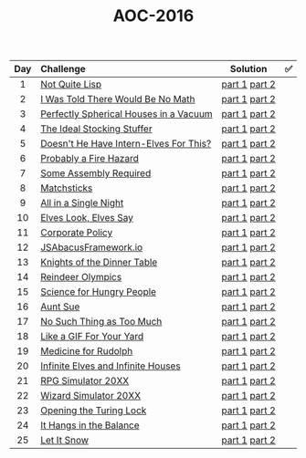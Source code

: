# <p align="center"> AOC-2016 </p>
<br>

| Day | Challenge | Solution |:white_check_mark:|
|:---:|:---|:---:|:---:|
| 1 | [Not Quite Lisp](https://adventofcode.com/2015/day/1) | [part 1](./src/day01/part1.py) [part 2](./src/day01/part2.py) |
| 2 | [I Was Told There Would Be No Math](https://adventofcode.com/2015/day/2) | [part 1](./src/day02/part1.py) [part 2](./src/day02/part2.py) |
| 3 | [Perfectly Spherical Houses in a Vacuum](https://adventofcode.com/2015/day/3) | [part 1](./src/day03/part1.py) [part 2](./src/day03/part2.py) |
| 4 | [The Ideal Stocking Stuffer](https://adventofcode.com/2015/day/4) | [part 1](./src/day04/part1.py) [part 2](./src/day04/part2.py) |
| 5 | [Doesn't He Have Intern-Elves For This?](https://adventofcode.com/2015/day/5) | [part 1](./src/day05/part1.py) [part 2](./src/day05/part2.py) |
| 6 | [Probably a Fire Hazard](https://adventofcode.com/2015/day/6) | [part 1](./src/day06/part1.py) [part 2](./src/day06/part2.py) |
| 7 | [Some Assembly Required](https://adventofcode.com/2015/day/7) | [part 1](./src/day07/part1.py) [part 2](./src/day07/part2.py) |
| 8 | [Matchsticks](https://adventofcode.com/2015/day/8) | [part 1](./src/day08/part1.py) [part 2](./src/day08/part2.py) |
| 9 | [All in a Single Night ](https://adventofcode.com/2015/day/9) | [part 1](./src/day09/part1.py) [part 2](./src/day09/part2.py) |
| 10 | [Elves Look, Elves Say](https://adventofcode.com/2015/day/10) | [part 1](./src/day10/part1.py) [part 2](./src/day10/part2.py) |
| 11 | [Corporate Policy](https://adventofcode.com/2015/day/11) | [part 1](./src/day11/part1.py) [part 2](./src/day11/part2.py) |
| 12 | [JSAbacusFramework.io](https://adventofcode.com/2015/day/12) | [part 1](./src/day12/part12.py) [part 2](./src/day12/part12.py) |
| 13 | [Knights of the Dinner Table](https://adventofcode.com/2015/day/13) | [part 1](./src/day13/part1.py) [part 2](./src/day13/part2.py) |
| 14 | [Reindeer Olympics](https://adventofcode.com/2015/day/14) | [part 1](./src/day14/part1.py) [part 2](./src/day14/part2.py) |
| 15 | [Science for Hungry People](https://adventofcode.com/2015/day/15) | [part 1](./src/day15/part1.py) [part 2](./src/day15/part2.py) |
| 16 | [Aunt Sue](https://adventofcode.com/2015/day/16) | [part 1](./src/day16/part12.py) [part 2](./src/day16/part12.py) |
| 17 | [No Such Thing as Too Much](https://adventofcode.com/2015/day/17) | [part 1](./src/day17/part12.py) [part 2](./src/day17/part12.py) |
| 18 | [Like a GIF For Your Yard](https://adventofcode.com/2015/day/18) | [part 1](./src/day18/part12.py) [part 2](./src/day18/part12.py) |
| 19 | [Medicine for Rudolph](https://adventofcode.com/2015/day/19) | [part 1](./src/day19/part1.py) [part 2](./src/day19/part2.py) |
| 20 | [Infinite Elves and Infinite Houses](https://adventofcode.com/2015/day/20) | [part 1](./src/day20/part12.py) [part 2](./src/day20/part12.py) |
| 21 | [RPG Simulator 20XX](https://adventofcode.com/2015/day/21) | [part 1](./src/day21/part1.py) [part 2](./src/day21/part2.py) |
| 22 | [Wizard Simulator 20XX](https://adventofcode.com/2015/day/22) | [part 1](./src/day22/part1.py) [part 2](./src/day22/part2.py) |
| 23 | [Opening the Turing Lock](https://adventofcode.com/2015/day/23) | [part 1](./src/day23/part1.py) [part 2](./src/day23/part2.py) |
| 24 | [It Hangs in the Balance](https://adventofcode.com/2015/day/24) | [part 1](./src/day24/part12.py) [part 2](./src/day24/part12.py) |
| 25 | [Let It Snow](https://adventofcode.com/2015/day/25) | [part 1](./src/day25/part1.py) [part 2](./src/day25/part1.py) |
